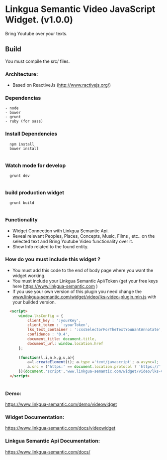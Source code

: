 # Linkgua Semantic Video JavaScript Widget. (v1.0.0)

Bring Youtube over your texts. 


## Build
You must compile the  src/ files. 

### Architecture: 
- Based on ReactiveJs (http://www.ractivejs.org/)

### Dependencias
    - node
    - bower
    - grunt
    - ruby (for sass)
    
    
### Install Dependencies
```
  npm install
  bower install
  
```

### Watch mode for develop
```
  grunt dev
  
```

### build production widget
```
  grunt build
  
```


### Functionality
  - Widget Connection with Linkgua Semantic Api. 
  - Reveal relevant Peoples, Places, Concepts, Music, Films , etc.. on the selected text and Bring Youtube Video functionality over it.
  - Show Info related to the found entity. 
  
  
### How do you must include this widget ? 
 - You must add this code to the end of body page where you want the widget working. 
 - You must include your Linkgua Semantic Api/Token (get your free keys here https://www.linkgua-semantic.com ) 
 - If you use your own version of this plugin you need change the www.linkgua-semantic.com/widget/video/lks-video-plugin.min.js with your builded version.  
 
```html
  <script>
      window.lksConfig = {
          client_key : ':yourKey',
          client_token : ':yourToken',
          lks_text_container : ':cssSelectorForTheTextYouWantAnnotate', //any text on your page that you want use with the widget. (ex. .container )
          confidence : '0.4', 
          document_title: document.title,
          document_url: window.location.href
      };
  
      (function(l,i,n,k,g,u,a){
          a=l.createElement(i); a.type ='text/javascript'; a.async=1;
          a.src = ('https:' == document.location.protocol ? 'https://' : 'http://') + n; g = l.getElementsByTagName(i)[0]; g.parentNode.insertBefore(a,g)
      })(document,'script','www.linkgua-semantic.com/widget/video/lks-video-plugin.min.js'); // builded plgugin url.
  </script>
   
```

### Demo:
https://www.linkgua-semantic.com/demo/videowidget

### Widget Documentation:
https://www.linkgua-semantic.com/docs/videowidget

### Linkgua Semantic Api Documentation: 
https://www.linkgua-semantic.com/docs/

